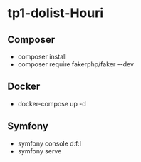
# tp1-dolist-Houri






## Composer
- composer install
- composer require fakerphp/faker --dev

## Docker
- docker-compose up -d

## Symfony 
- symfony console d:f:l
- symfony serve
